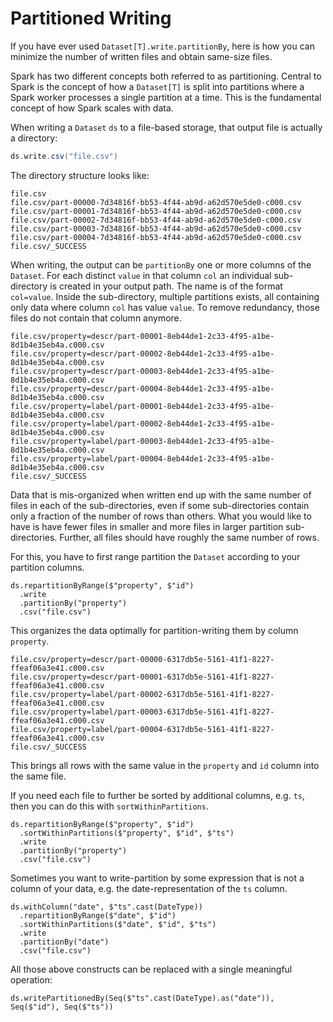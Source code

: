 # Partitioned Writing

If you have ever used `Dataset[T].write.partitionBy`, here is how you can minimize the number of
written files and obtain same-size files.

Spark has two different concepts both referred to as partitioning. Central to Spark is the
concept of how a `Dataset[T]` is split into partitions where a Spark worker processes
a single partition at a time. This is the fundamental concept of how Spark scales with data.

When writing a `Dataset` `ds` to a file-based storage, that output file is actually a directory:

<!--
import java.sql.Timestamp
import java.sql.Timestamp

case class Value(id: Int, ts: Timestamp, property: String, value: String)
val ds = Seq(
  Value(1, Timestamp.valueOf("2020-07-01 12:00:00"), "label", "one"),
  Value(1, Timestamp.valueOf("2020-07-02 12:00:00"), "descr", "number one"),
  Value(1, Timestamp.valueOf("2020-07-03 12:00:00"), "label", "ONE"),
  Value(2, Timestamp.valueOf("2020-07-01 12:00:00"), "label", "two"),
  Value(2, Timestamp.valueOf("2020-07-03 12:00:00"), "label", "TWO"),
  Value(2, Timestamp.valueOf("2020-07-04 12:00:00"), "descr", "number two"),
  Value(3, Timestamp.valueOf("2020-07-03 12:00:00"), "label", "THREE"),
  Value(3, Timestamp.valueOf("2020-07-03 12:00:00"), "descr", "number three"),
  Value(4, Timestamp.valueOf("2020-07-01 12:00:00"), "label", "four"),
  Value(4, Timestamp.valueOf("2020-07-03 12:00:00"), "descr", "number four"),
  Value(5, Timestamp.valueOf("2020-07-01 12:00:00"), "label", "five"),
  Value(5, Timestamp.valueOf("2020-07-03 12:00:00"), "descr", "number five"),
  Value(6, Timestamp.valueOf("2020-07-01 12:00:00"), "label", "six"),
  Value(6, Timestamp.valueOf("2020-07-01 12:00:00"), "descr", "number six"),
).toDS()
-->

```scala
ds.write.csv("file.csv")
```

The directory structure looks like:

    file.csv
    file.csv/part-00000-7d34816f-bb53-4f44-ab9d-a62d570e5de0-c000.csv
    file.csv/part-00001-7d34816f-bb53-4f44-ab9d-a62d570e5de0-c000.csv
    file.csv/part-00002-7d34816f-bb53-4f44-ab9d-a62d570e5de0-c000.csv
    file.csv/part-00003-7d34816f-bb53-4f44-ab9d-a62d570e5de0-c000.csv
    file.csv/part-00004-7d34816f-bb53-4f44-ab9d-a62d570e5de0-c000.csv
    file.csv/_SUCCESS

When writing, the output can be `partitionBy` one or more columns of the `Dataset`.
For each distinct `value` in that column `col` an individual sub-directory is created in your output path.
The name is of the format `col=value`. Inside the sub-directory, multiple partitions exists,
all containing only data where column `col` has value `value`. To remove redundancy, those
files do not contain that column anymore.

    file.csv/property=descr/part-00001-8eb44de1-2c33-4f95-a1be-8d1b4e35eb4a.c000.csv
    file.csv/property=descr/part-00002-8eb44de1-2c33-4f95-a1be-8d1b4e35eb4a.c000.csv
    file.csv/property=descr/part-00003-8eb44de1-2c33-4f95-a1be-8d1b4e35eb4a.c000.csv
    file.csv/property=descr/part-00004-8eb44de1-2c33-4f95-a1be-8d1b4e35eb4a.c000.csv
    file.csv/property=label/part-00001-8eb44de1-2c33-4f95-a1be-8d1b4e35eb4a.c000.csv
    file.csv/property=label/part-00002-8eb44de1-2c33-4f95-a1be-8d1b4e35eb4a.c000.csv
    file.csv/property=label/part-00003-8eb44de1-2c33-4f95-a1be-8d1b4e35eb4a.c000.csv
    file.csv/property=label/part-00004-8eb44de1-2c33-4f95-a1be-8d1b4e35eb4a.c000.csv
    file.csv/_SUCCESS

Data that is mis-organized when written end up with the same number of files
in each of the sub-directories, even if some sub-directories contain only a fraction of
the number of rows than others. What you would like to have is have fewer files in smaller
and more files in larger partition sub-directories. Further, all files should have
roughly the same number of rows.

For this, you have to first range partition the `Dataset` according to your partition columns.

    ds.repartitionByRange($"property", $"id")
      .write
      .partitionBy("property")
      .csv("file.csv")

This organizes the data optimally for partition-writing them by column `property`.

    file.csv/property=descr/part-00000-6317db5e-5161-41f1-8227-ffeaf06a3e41.c000.csv
    file.csv/property=descr/part-00001-6317db5e-5161-41f1-8227-ffeaf06a3e41.c000.csv
    file.csv/property=label/part-00002-6317db5e-5161-41f1-8227-ffeaf06a3e41.c000.csv
    file.csv/property=label/part-00003-6317db5e-5161-41f1-8227-ffeaf06a3e41.c000.csv
    file.csv/property=label/part-00004-6317db5e-5161-41f1-8227-ffeaf06a3e41.c000.csv
    file.csv/_SUCCESS

This brings all rows with the same value in the `property` and `id` column into the same file.

If you need each file to further be sorted by additional columns, e.g. `ts`, then you can do this with `sortWithinPartitions`.

    ds.repartitionByRange($"property", $"id")
      .sortWithinPartitions($"property", $"id", $"ts")
      .write
      .partitionBy("property")
      .csv("file.csv")

Sometimes you want to write-partition by some expression that is not a column of your data,
e.g. the date-representation of the `ts` column.

    ds.withColumn("date", $"ts".cast(DateType))
      .repartitionByRange($"date", $"id")
      .sortWithinPartitions($"date", $"id", $"ts")
      .write
      .partitionBy("date")
      .csv("file.csv")

All those above constructs can be replaced with a single meaningful operation:

    ds.writePartitionedBy(Seq($"ts".cast(DateType).as("date")), Seq($"id"), Seq($"ts"))



<!--
# Other Approaches

problems with `repartition()` instead of `repartitionByRange()`
problems with `repartitionByRange(cols).write.partitionBy(cols)`
-->